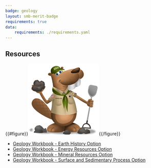 ```yaml
---
badge: geology
layout: smb-merit-badge
requirements: true
data:
    requirements: ./requirements.yaml
---
```


## Resources

{{#figure}}<img src="geology-bucky.jpg" class="W(100%)" />{{/figure}}
* [Geology Workbook - Earth History Option](geology-workbook-earth-history.pdf)
* [Geology Workbook - Energy Resources Option](geology-workbook-energy-resources.pdf)
* [Geology Workbook - Mineral Resources Option](geology-workbook-mineral-resources.pdf)
* [Geology Workbook - Surface and Sedimentary Process Option](geology-workbook-surface-and-sedimentary-process.pdf)
